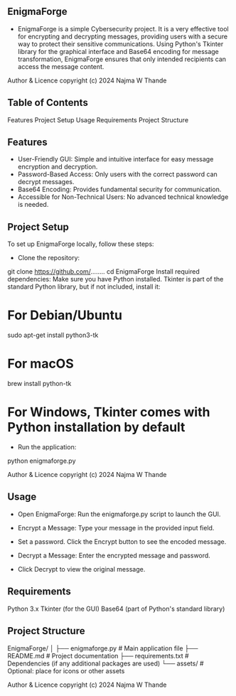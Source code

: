 ## EnigmaForge

- EnigmaForge is a simple Cybersecurity project. It is a very effective tool for encrypting and decrypting messages, providing users with a secure way to protect their sensitive communications. Using Python's Tkinter library for the graphical interface and Base64 encoding for message transformation, EnigmaForge ensures that only intended recipients can access the message content.

Author & Licence copyright (c) 2024 Najma W Thande


## Table of Contents

Features
Project Setup
Usage
Requirements
Project Structure

## Features

- User-Friendly GUI: Simple and intuitive interface for easy message encryption and decryption.
- Password-Based Access: Only users with the correct password can decrypt messages.
- Base64 Encoding: Provides fundamental security for communication.
- Accessible for Non-Technical Users: No advanced technical knowledge is needed.

## Project Setup

To set up EnigmaForge locally, follow these steps:

- Clone the repository:

git clone https://github.com/........
cd EnigmaForge
Install required dependencies: Make sure you have Python installed. Tkinter is part of the standard Python library, but if not included, install it:

# For Debian/Ubuntu
sudo apt-get install python3-tk

# For macOS
brew install python-tk

# For Windows, Tkinter comes with Python installation by default

- Run the application:

python enigmaforge.py


Author & Licence copyright (c) 2024 Najma W Thande


## Usage

- Open EnigmaForge: Run the enigmaforge.py script to launch the GUI.

- Encrypt a Message:
Type your message in the provided input field.

- Set a password.
Click the Encrypt button to see the encoded message.

- Decrypt a Message:
Enter the encrypted message and password.

- Click Decrypt to view the original message.


## Requirements 

Python 3.x
Tkinter (for the GUI)
Base64 (part of Python's standard library)

## Project Structure

EnigmaForge/
│
├── enigmaforge.py      # Main application file
├── README.md           # Project documentation
├── requirements.txt    # Dependencies (if any additional packages are used)
└── assets/             # Optional: place for icons or other assets

Author & Licence copyright (c) 2024 Najma W Thande
